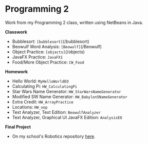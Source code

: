 # Programming 2
Work from my Programming 2 class, written using NetBeans in Java.  
  
**Classwork**
- Bubblesort: `[bubblesort]`(/bubblesort)
- Beowulf Word Analysis: `[Beowulf]`(/Beowulf)
- Object Practice: `[objects]`(/objects)
- JavaFX Practice: `JavaFX1`
- Food/More Object Practice: `CW_Food`

**Homework**
- Hello World: `MyHelloWorldEO`
- Calculating Pi: `HW_CalculatingPi`
- Star Wars Name Generator: `HW_StarWarsNameGenerator`
- Modified SW Name Generator: `HW_Babylon5NameGenerator`
- Extra Credit: `HW_ArrayPractice`
- Locations: `HW_oop`
- Text Analyzer, Text Edition: `BeowulfAnalyzer`
- Text Analyzer, Graphical UI JavaFX Edition: `AnalysisEO`

**Final Project**
- On my school's Robotics repository [here](https://github.com/EastsidePreparatorySchool/SkyStone/tree/eoreizy/programming2 "EastsidePreparatorySchool/Skystone at eoreizy/programming2").
